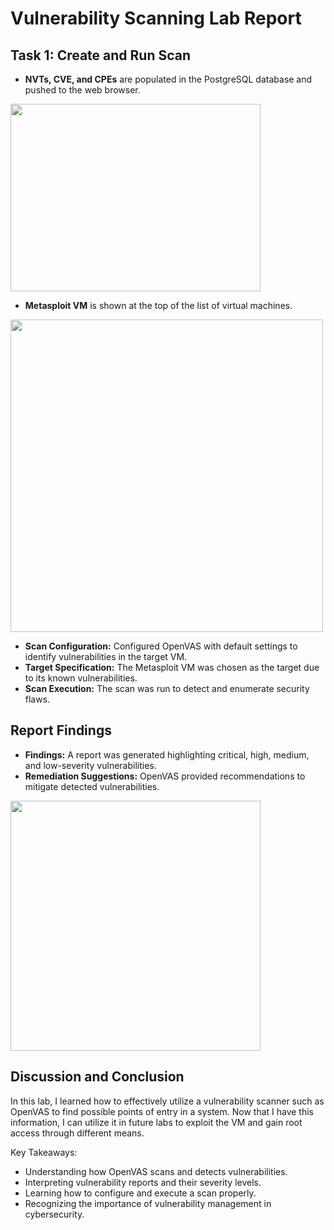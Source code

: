 # Vulnerability Scanning Lab Report

## Task 1: Create and Run Scan

- **NVTs, CVE, and CPEs** are populated in the PostgreSQL database and pushed to the web browser.
<img src="https://github.com/user-attachments/assets/eac7f7cb-cc2e-4fcc-a40a-bba5d213d621" width="400" height="300">  
<br>

- **Metasploit VM** is shown at the top of the list of virtual machines.  
<img src="https://github.com/user-attachments/assets/b49b706a-c54f-4c7a-94ec-dfd13ad23ad8" width="500" height="500">  

- **Scan Configuration:** Configured OpenVAS with default settings to identify vulnerabilities in the target VM.
- **Target Specification:** The Metasploit VM was chosen as the target due to its known vulnerabilities.
- **Scan Execution:** The scan was run to detect and enumerate security flaws.
## Report Findings
- **Findings:** A report was generated highlighting critical, high, medium, and low-severity vulnerabilities.
- **Remediation Suggestions:** OpenVAS provided recommendations to mitigate detected vulnerabilities.  
<img src="https://github.com/user-attachments/assets/9c59f7ad-c4a5-4c58-bd54-3c5698492920" width="400" height="400">


## Discussion and Conclusion

In this lab, I learned how to effectively utilize a vulnerability scanner such as OpenVAS to find possible points of entry in a system. Now that I have this information, I can utilize it in future labs to exploit the VM and gain root access through different means.

Key Takeaways:

- Understanding how OpenVAS scans and detects vulnerabilities.
- Interpreting vulnerability reports and their severity levels.
- Learning how to configure and execute a scan properly.
- Recognizing the importance of vulnerability management in cybersecurity.
